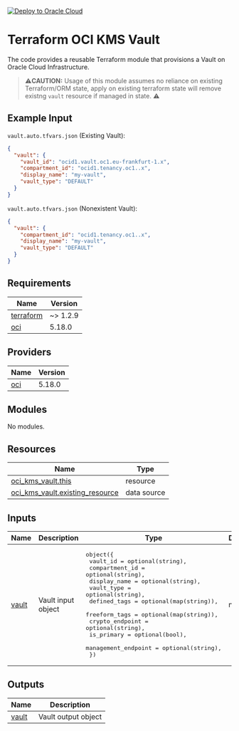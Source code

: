 [![Deploy to Oracle Cloud](https://oci-resourcemanager-plugin.plugins.oci.oraclecloud.com/latest/deploy-to-oracle-cloud.svg)](https://cloud.oracle.com/resourcemanager/stacks/create?zipUrl=https://github.com/avaloqcloud/terraform-oci-kms-vault/archive/refs/heads/main.zip)
# Terraform OCI KMS Vault
The code provides a reusable Terraform module that provisions a Vault on Oracle Cloud Infrastructure.


>⚠️**CAUTION:** Usage of this module assumes no reliance on existing Terraform/ORM state, apply on existing terraform state will remove existng `vault` resource if managed in state. ⚠️


## Example Input
`vault.auto.tfvars.json` (Existing Vault):
```json
{
  "vault": {
    "vault_id": "ocid1.vault.oc1.eu-frankfurt-1.x",
    "compartment_id": "ocid1.tenancy.oc1..x",
    "display_name": "my-vault",
    "vault_type": "DEFAULT"
  }
}
```

`vault.auto.tfvars.json` (Nonexistent Vault):
```json
{
  "vault": {
    "compartment_id": "ocid1.tenancy.oc1..x",
    "display_name": "my-vault",
    "vault_type": "DEFAULT"
  }
}
```

<!-- BEGIN_TF_DOCS -->
## Requirements

| Name | Version |
|------|---------|
| <a name="requirement_terraform"></a> [terraform](#requirement\_terraform) | ~> 1.2.9 |
| <a name="requirement_oci"></a> [oci](#requirement\_oci) | 5.18.0 |

## Providers

| Name | Version |
|------|---------|
| <a name="provider_oci"></a> [oci](#provider\_oci) | 5.18.0 |

## Modules

No modules.

## Resources

| Name | Type |
|------|------|
| [oci_kms_vault.this](https://registry.terraform.io/providers/oracle/oci/5.18.0/docs/resources/kms_vault) | resource |
| [oci_kms_vault.existing_resource](https://registry.terraform.io/providers/oracle/oci/5.18.0/docs/data-sources/kms_vault) | data source |

## Inputs

| Name | Description | Type | Default | Required |
|------|-------------|------|---------|:--------:|
| <a name="input_vault"></a> [vault](#input\_vault) | Vault input object | <pre>object({<br>    vault_id            = optional(string),<br>    compartment_id      = optional(string),<br>    display_name        = optional(string),<br>    vault_type          = optional(string),<br>    defined_tags        = optional(map(string)),<br>    freeform_tags       = optional(map(string)),<br>    crypto_endpoint     = optional(string),<br>    is_primary          = optional(bool),<br>    management_endpoint = optional(string),<br>  })</pre> | n/a | yes |

## Outputs

| Name | Description |
|------|-------------|
| <a name="output_vault"></a> [vault](#output\_vault) | Vault output object |
<!-- END_TF_DOCS -->
